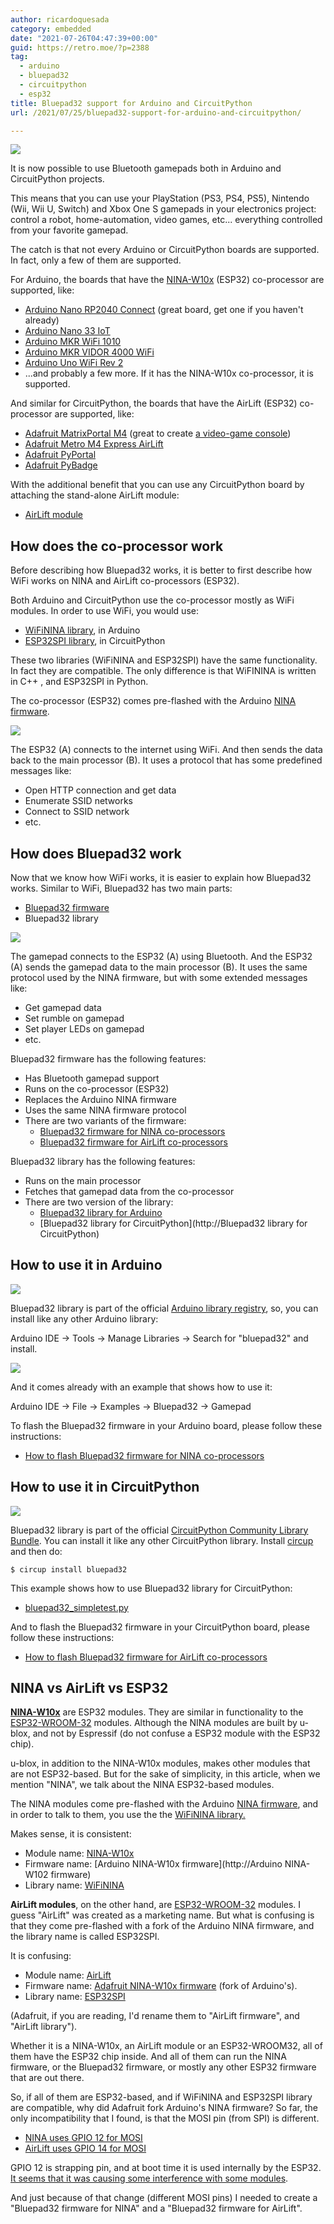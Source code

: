 ```yaml
---
author: ricardoquesada
category: embedded
date: "2021-07-26T04:47:39+00:00"
guid: https://retro.moe/?p=2388
tag:
  - arduino
  - bluepad32
  - circuitpython
  - esp32
title: Bluepad32 support for Arduino and CircuitPython
url: /2021/07/25/bluepad32-support-for-arduino-and-circuitpython/

---
```

[![](/wp-content/uploads/2021/07/bluepad32-arduino-circuitpython.png?w=800)](/wp-content/uploads/2021/07/bluepad32-arduino-circuitpython.png)

It is now possible to use Bluetooth gamepads both in Arduino and CircuitPython projects.

This means that you can use your PlayStation (PS3, PS4, PS5), Nintendo (Wii, Wii U, Switch) and Xbox One S gamepads in your electronics project: control a robot, home-automation, video games, etc... everything controlled from your favorite gamepad.

The catch is that not every Arduino or CircuitPython boards are supported. In fact, only a few of them are supported.

For Arduino, the boards that have the [NINA-W10x](https://www.u-blox.com/en/product/nina-w10-series-open-cpu) (ESP32) co-processor are supported, like:

- [Arduino Nano RP2040 Connect](https://store.arduino.cc/usa/nano-rp2040-connect-with-headers) (great board, get one if you haven't already)
- [Arduino Nano 33 IoT](https://store.arduino.cc/usa/nano-33-iot)
- [Arduino MKR WiFi 1010](https://store.arduino.cc/usa/mkr-wifi-1010)
- [Arduino MKR VIDOR 4000 WiFi](https://store.arduino.cc/usa/mkr-vidor-4000)
- [Arduino Uno WiFi Rev 2](https://store.arduino.cc/usa/arduino-uno-wifi-rev2)
- ...and probably a few more. If it has the NINA-W10x co-processor, it is supported.

And similar for CircuitPython, the boards that have the AirLift (ESP32) co-processor are supported, like:

- [Adafruit MatrixPortal M4](https://www.adafruit.com/product/4745) (great to create [a video-game console](/2020/12/13/designing-a-modern-retro-console-for-my-kids-adding-chiptune-music/))
- [Adafruit Metro M4 Express AirLift](https://www.adafruit.com/product/4000)
- [Adafruit PyPortal](https://www.adafruit.com/product/4116)
- [Adafruit PyBadge](https://www.adafruit.com/product/4200)

With the additional benefit that you can use any CircuitPython board by attaching the stand-alone AirLift module:

- [AirLift module](https://www.adafruit.com/product/4201)

## How does the co-processor work

Before describing how Bluepad32 works, it is better to first describe how WiFi works on NINA and AirLift co-processors (ESP32).

Both Arduino and CircuitPython use the co-processor mostly as WiFi modules. In order to use WiFi, you would use:

- [WiFiNINA library](https://www.arduino.cc/en/Reference/WiFiNINA), in Arduino
- [ESP32SPI library](https://circuitpython.readthedocs.io/projects/esp32spi/en/latest/api.html), in CircuitPython

These two libraries (WiFiNINA and ESP32SPI) have the same functionality. In fact they are compatible. The only difference is that WiFININA is written in C++ , and ESP32SPI in Python.

The co-processor (ESP32) comes pre-flashed with the Arduino [NINA firmware](https://github.com/arduino/nina-fw).

[![](/wp-content/uploads/2021/07/arduino-wifi.png?w=952)](/wp-content/uploads/2021/07/arduino-wifi.png)

The ESP32 (A) connects to the internet using WiFi. And then sends the data back to the main processor (B). It uses a protocol that has some predefined messages like:

- Open HTTP connection and get data
- Enumerate SSID networks
- Connect to SSID network
- etc.

## How does Bluepad32 work

Now that we know how WiFi works, it is easier to explain how Bluepad32 works. Similar to WiFi, Bluepad32 has two main parts:

- [Bluepad32 firmware](https://gitlab.com/ricardoquesada/bluepad32)
- Bluepad32 library

[![](/wp-content/uploads/2021/07/arduino-bluepad32.png?w=952)](/wp-content/uploads/2021/07/arduino-bluepad32.png)

The gamepad connects to the ESP32 (A) using Bluetooth. And the ESP32 (A) sends the gamepad data to the main processor (B). It uses the same protocol used by the NINA firmware, but with some extended messages like:

- Get gamepad data
- Set rumble on gamepad
- Set player LEDs on gamepad
- etc.

Bluepad32 firmware has the following features:

- Has Bluetooth gamepad support
- Runs on the co-processor (ESP32)
- Replaces the Arduino NINA firmware
- Uses the same NINA firmware protocol
- There are two variants of the firmware:
  - [Bluepad32 firmware for NINA co-processors](https://gitlab.com/ricardoquesada/bluepad32/blob/main/docs/plat_nina.md)
  - [Bluepad32 firmware for AirLift co-processors](https://gitlab.com/ricardoquesada/bluepad32/blob/main/docs/plat_airlift.md)

Bluepad32 library has the following features:

- Runs on the main processor
- Fetches that gamepad data from the co-processor
- There are two version of the library:
  - [Bluepad32 library for Arduino](https://gitlab.com/ricardoquesada/bluepad32-arduino)
  - [Bluepad32 library for CircuitPython](http://Bluepad32 library for CircuitPython)

## How to use it in Arduino

![](https://gitlab.com/ricardoquesada/bluepad32-arduino/-/raw/main/img/bluepad32-arduino-logo.png)

Bluepad32 library is part of the official [Arduino library registry](https://github.com/arduino/library-registry), so, you can install like any other Arduino library:

Arduino IDE -> Tools -> Manage Libraries -> Search for "bluepad32" and install.

[![](/wp-content/uploads/2021/07/screenshot-from-2021-07-25-19-01-23.png?w=861)](/wp-content/uploads/2021/07/screenshot-from-2021-07-25-19-01-23.png)

And it comes already with an example that shows how to use it:

Arduino IDE -> File -> Examples -> Bluepad32 -> Gamepad

To flash the Bluepad32 firmware in your Arduino board, please follow these instructions:

- [How to flash Bluepad32 firmware for NINA co-processors](https://gitlab.com/ricardoquesada/bluepad32/-/blob/main/docs/plat_nina.md)

## How to use it in CircuitPython

![](https://gitlab.com/ricardoquesada/bluepad32-circuitpython/-/raw/main/img/bluepad32-circuitpython-logo.png)

Bluepad32 library is part of the official [CircuitPython Community Library Bundle](https://circuitpython.readthedocs.io/en/latest/docs/drivers.html). You can install it like any other CircuitPython library. Install [circup](https://circup.readthedocs.io/en/latest/) and then do:

```
$ circup install bluepad32
```

This example shows how to use Bluepad32 library for CircuitPython:

- [bluepad32\_simpletest.py](https://gitlab.com/ricardoquesada/bluepad32-circuitpython/-/blob/main/examples/bluepad32_simpletest.py)

And to flash the Bluepad32 firmware in your CircuitPython board, please follow these instructions:

- [How to flash Bluepad32 firmware for AirLift co-processors](https://gitlab.com/ricardoquesada/bluepad32/-/blob/main/docs/plat_airlift.md)

## NINA vs AirLift vs ESP32

**[NINA-W10x](https://www.u-blox.com/en/product/nina-w10-series-open-cpu)** are ESP32 modules. They are similar in functionality to the [ESP32-WROOM-32](https://www.espressif.com/en/products/modules/esp32) modules. Although the NINA modules are built by u-blox, and not by Espressif (do not confuse a ESP32 module with the ESP32 chip).

u-blox, in addition to the NINA-W10x modules, makes other modules that are not ESP32-based. But for the sake of simplicity, in this article, when we mention "NINA", we talk about the NINA ESP32-based modules.

The NINA modules come pre-flashed with the Arduino [NINA firmware](https://github.com/arduino/nina-fw), and in order to talk to them, you use the the [WiFiNINA library.](https://www.arduino.cc/en/Reference/WiFiNINA)

Makes sense, it is consistent:

- Module name: [NINA-W10x](https://www.u-blox.com/en/product/nina-w10-series-open-cpu)
- Firmware name: [Arduino NINA-W10x firmware](http://Arduino NINA-W102 firmware)
- Library name: [WiFiNINA](https://www.arduino.cc/en/Reference/WiFiNINA)

**AirLift modules**, on the other hand, are [ESP32-WROOM-32](https://www.espressif.com/en/products/modules/esp32) modules. I guess "AirLift" was created as a marketing name. But what is confusing is that they come pre-flashed with a fork of the Arduino NINA firmware, and the library name is called ESP32SPI.

It is confusing:

- Module name: [AirLift](https://www.adafruit.com/product/4201)
- Firmware name: [Adafruit NINA-W10x firmware](https://github.com/adafruit/nina-fw) (fork of Arduino's).
- Library name: [ESP32SPI](https://circuitpython.readthedocs.io/projects/esp32spi/en/latest/api.html)

(Adafruit, if you are reading, I'd rename them to "AirLift firmware", and "AirLift library").

Whether it is a NINA-W10x, an AirLift module or an ESP32-WROOM32, all of them have the ESP32 chip inside. And all of them can run the NINA firmware, or the Bluepad32 firmware, or mostly any other ESP32 firmware that are out there.

So, if all of them are ESP32-based, and if WiFiNINA and ESP32SPI library are compatible, why did Adafruit fork Arduino's NINA firmware? So far, the only incompatibility that I found, is that the MOSI pin (from SPI) is different.

- [NINA uses GPIO 12 for MOSI](https://github.com/arduino/nina-fw/blob/fc6bd42754ecf8e32079f9f2f3bec22d177ce0bf/arduino/libraries/SPIS/src/SPIS.cpp#L116)
- [AirLift uses GPIO 14 for MOSI](https://github.com/adafruit/nina-fw/blob/0e267bc8858f188f5ac7c1527d0554d8294ca756/arduino/libraries/SPIS/src/SPIS.cpp#L116)

GPIO 12 is strapping pin, and at boot time it is used internally by the ESP32. [It seems that it was causing some interference with some modules](https://github.com/adafruit/nina-fw/commit/9e76479a7e1e11682009078c45ad307cb96c1066#diff-c04b1ff645810e3a002a1166ab130c6fd92b997e695b9bdf61008fd83015326a).

And just because of that change (different MOSI pins) I needed to create a "Bluepad32 firmware for NINA" and a "Bluepad32 firmware for AirLift".
